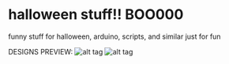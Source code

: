# halloween stuff!! BOO000
funny stuff for halloween, arduino, scripts, and similar
just for fun

DESIGNS PREVIEW:
![alt tag](https://cloud.githubusercontent.com/assets/9094121/10712148/9c83a416-7a91-11e5-8c23-a9979dc8b119.jpg)
![alt tag](https://cloud.githubusercontent.com/assets/9094121/10712151/a64f1778-7a91-11e5-84f0-c043f2a920e0.jpg)

